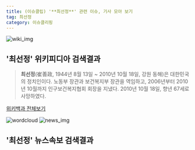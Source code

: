 ```yaml
---
title: (이슈클립) '**최선정**' 관련 이슈, 기사 모아 보기
tag: 최선정
category: 이슈클리핑
---
```

![wiki_img](https://user-images.githubusercontent.com/42597476/44503234-41136a80-a6d0-11e8-9071-6fc6418eafe4.png)
## **'**최선정**'** 위키피디아 검색결과
>**최선정**(崔善政, 1944년 8월 13일 ~ 2010년 10월 18일, 강원 동해)은 대한민국의 정치인이다. 노동부 장관과 보건복지부 장관을 역임하고, 2006년부터 2010년 10월까지 인구보건복지협회 회장을 지냈다. 2010년 10월 18일, 향년 67세로 사망하였다.

<a href="https://ko.wikipedia.org/wiki/최선정" target="_blank">위키백과 전체보기</a>

![wordcloud](https://s3.ap-northeast-2.amazonaws.com/lyrics101-wordcloud/2018-09-18-1537252213.png)
![news_img](https://user-images.githubusercontent.com/42597476/44507050-1206f400-a6e4-11e8-8d98-7ffbfebb353f.png)
## **'**최선정**'** 뉴스속보 검색결과

